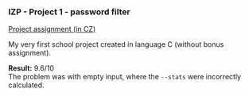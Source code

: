 ### IZP - Project 1 - password filter

[Project assignment (in CZ)](https://github.com/smatand/izp1_projekt/blob/master/izp_projekt1.pdf)

My very first school project created in language C (without bonus assignment). 

**Result:** 9.6/10  
The problem was with empty input, where the `--stats` were incorrectly calculated. 
